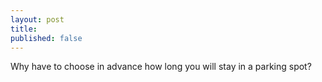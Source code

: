 ```yaml
---
layout: post
title: 
published: false
---
```

Why have to choose in advance how long you will stay in a parking spot? 